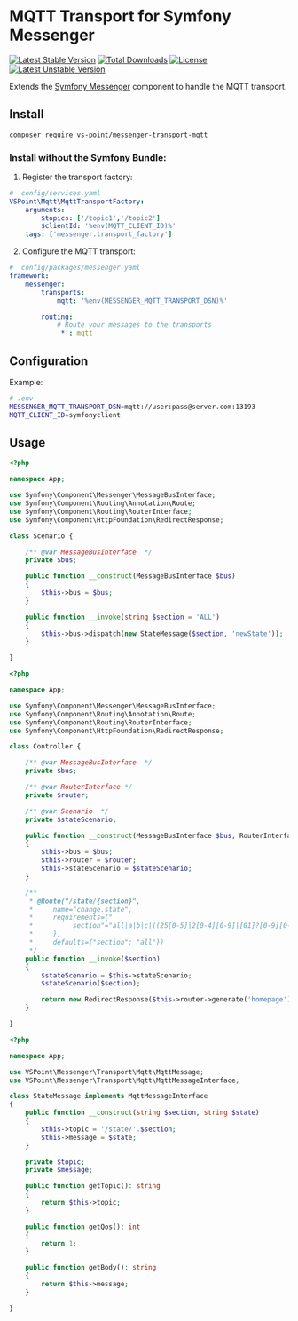 # MQTT Transport for Symfony Messenger

[![Latest Stable Version](https://poser.pugx.org/vs-point/messenger-transport-mqtt/version)](https://packagist.org/packages/vs-point/messenger-transport-mqtt)
[![Total Downloads](https://poser.pugx.org/vs-point/messenger-transport-mqtt/downloads)](https://packagist.org/packages/vs-point/messenger-transport-mqtt)
[![License](https://poser.pugx.org/vs-point/messenger-transport-mqtt/license)](https://packagist.org/packages/vs-point/messenger-transport-mqtt)
[![Latest Unstable Version](https://poser.pugx.org/vs-point/messenger-transport-mqtt/v/unstable)](//packagist.org/packages/vs-point/messenger-transport-mqtt)

Extends the [Symfony Messenger](https://symfony.com/doc/master/components/messenger.html) component to
handle the MQTT transport.

## Install

```bash
composer require vs-point/messenger-transport-mqtt
```

### Install without the Symfony Bundle:
1. Register the transport factory:

```yaml
#  config/services.yaml
VSPoint\Mqtt\MqttTransportFactory:
    arguments:
        $topics: ['/topic1','/topic2']
        $clientId: '%env(MQTT_CLIENT_ID)%'
    tags: ['messenger.transport_factory']
```

2. Configure the MQTT transport:
```yaml
#  config/packages/messenger.yaml
framework:
    messenger:
        transports:
            mqtt: '%env(MESSENGER_MQTT_TRANSPORT_DSN)%'

        routing:
            # Route your messages to the transports
            '*': mqtt
```

## Configuration

Example:
```bash
# .env
MESSENGER_MQTT_TRANSPORT_DSN=mqtt://user:pass@server.com:13193
MQTT_CLIENT_ID=symfonyclient
```

## Usage

```php
<?php

namespace App;

use Symfony\Component\Messenger\MessageBusInterface;
use Symfony\Component\Routing\Annotation\Route;
use Symfony\Component\Routing\RouterInterface;
use Symfony\Component\HttpFoundation\RedirectResponse;

class Scenario {

    /** @var MessageBusInterface  */
    private $bus;

    public function __construct(MessageBusInterface $bus)
    {
        $this->bus = $bus;
    }

    public function __invoke(string $section = 'ALL')
    {
        $this->bus->dispatch(new StateMessage($section, 'newState'));
    }

}
```

```php
<?php

namespace App;

use Symfony\Component\Messenger\MessageBusInterface;
use Symfony\Component\Routing\Annotation\Route;
use Symfony\Component\Routing\RouterInterface;
use Symfony\Component\HttpFoundation\RedirectResponse;

class Controller {

    /** @var MessageBusInterface  */
    private $bus;

    /** @var RouterInterface */
    private $router;

    /** @var Scenario  */
    private $stateScenario;

    public function __construct(MessageBusInterface $bus, RouterInterface $router, Scenario $stateScenario)
    {
        $this->bus = $bus;
        $this->router = $router;
        $this->stateScenario = $stateScenario;
    }

    /**
     * @Route("/state/{section}",
     *     name="change.state",
     *     requirements={"
     *          section"="all|a|b|c|((25[0-5]|2[0-4][0-9]|[01]?[0-9][0-9]?)\.(25[0-5]|2[0-4][0-9]|[01]?[0-9][0-9]?)\.(25[0-5]|2[0-4][0-9]|[01]?[0-9][0-9]?)\.(25[0-5]|2[0-4][0-9]|[01]?[0-9][0-9]?))"
     *     },
     *     defaults={"section": "all"})
     */
    public function __invoke($section)
    {
        $stateScenario = $this->stateScenario;
        $stateScenario($section);

        return new RedirectResponse($this->router->generate('homepage'), 302);
    }

}
```

```php
<?php

namespace App;

use VSPoint\Messenger\Transport\Mqtt\MqttMessage;
use VSPoint\Messenger\Transport\Mqtt\MqttMessageInterface;

class StateMessage implements MqttMessageInterface
{
    public function __construct(string $section, string $state)
    {
        $this->topic = '/state/'.$section;
        $this->message = $state;
    }

    private $topic;
    private $message;

    public function getTopic(): string
    {
        return $this->topic;
    }

    public function getQos(): int
    {
        return 1;
    }

    public function getBody(): string
    {
        return $this->message;
    }

}
```
